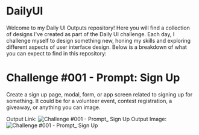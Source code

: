 # DailyUI

Welcome to my Daily UI Outputs repository! Here you will find a collection of designs I've created as part of the Daily UI challenge. Each day, I challenge myself to design something new, honing my skills and exploring different aspects of user interface design. Below is a breakdown of what you can expect to find in this repository:


# Challenge #001 - Prompt: Sign Up

Create a sign up page, modal, form, or app screen related to signing up for something. It could be for a volunteer event, contest registration, a giveaway, or anything you can image.

Output Link: ![Challenge #001 - Prompt_ Sign Up]([https://github.com/dara08/DailyUI/assets/110615368/a762119e-0453-4b4f-a83f-2233641f8b9d](https://www.figma.com/proto/P3ftfww2o6m6myiWoX0df9/DAILY-UI-CHALLENGE?type=design&node-id=1-2&t=lBRzHclsrNrhNpHL-0&scaling=scale-down&page-id=0%3A1&hide-ui=1)https://www.figma.com/proto/P3ftfww2o6m6myiWoX0df9/DAILY-UI-CHALLENGE?type=design&node-id=1-2&t=lBRzHclsrNrhNpHL-0&scaling=scale-down&page-id=0%3A1&hide-ui=1)
Output Image:
![Challenge #001 - Prompt_ Sign Up](https://github.com/dara08/DailyUI/assets/110615368/a762119e-0453-4b4f-a83f-2233641f8b9d)

